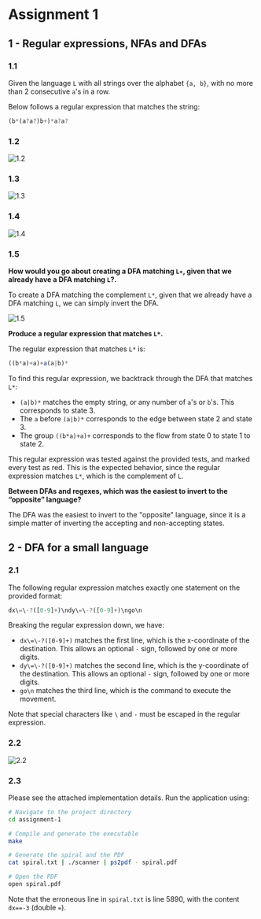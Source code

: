 # Assignment 1

## 1 - Regular expressions, NFAs and DFAs

### 1.1

Given the language `L` with all strings over the alphabet `{a, b}`, with no more than 2 consecutive `a`'s in a row.

Below follows a regular expression that matches the string:

```ts
(b*(a?a?)b+)*a?a?
```

### 1.2

![1.2](./assets/1-2.jpeg)

### 1.3

![1.3](./assets/1-3.jpeg)

### 1.4

![1.4](./assets/1-4.jpeg)

### 1.5

**How would you go about creating a DFA matching `L∗`, given that we already have a DFA matching `L`?.**

To create a DFA matching the complement `L*`, given that we already have a DFA matching `L`, we can simply invert the DFA.

![1.5](./assets/1-5.jpeg)

**Produce a regular expression that matches `L*`.**

The regular expression that matches `L*` is:

```ts
((b*a)+a)+a(a|b)*
```

To find this regular expression, we backtrack through the DFA that matches `L*`:

- `(a|b)*` matches the empty string, or any number of `a`'s or `b`'s. This corresponds to state 3.
- The `a` before `(a|b)*` corresponds to the edge between state 2 and state 3.
- The group `((b*a)+a)+` corresponds to the flow from state 0 to state 1 to state 2.

This regular expression was tested against the provided tests, and marked every test as red. This is the expected behavior, since the regular expression matches `L*`, which is the complement of `L`.

**Between DFAs and regexes, which was the easiest to invert to the “opposite” language?**

The DFA was the easiest to invert to the "opposite" language, since it is a simple matter of inverting the accepting and non-accepting states.

## 2 - DFA for a small language

### 2.1

The following regular expression matches exactly one statement on the provided format:

```ts
dx\=\-?([0-9]+)\ndy\=\-?([0-9]+)\ngo\n
```

Breaking the regular expression down, we have:

- `dx\=\-?([0-9]+)` matches the first line, which is the x-coordinate of the destination. This allows an optional `-` sign, followed by one or more digits.
- `dy\=\-?([0-9]+)` matches the second line, which is the y-coordinate of the destination. This allows an optional `-` sign, followed by one or more digits.
- `go\n` matches the third line, which is the command to execute the movement.

Note that special characters like `\` and `-` must be escaped in the regular expression.

### 2.2

![2.2](./assets/2-2.jpeg)

### 2.3

Please see the attached implementation details. Run the application using:

```sh
# Navigate to the project directory
cd assignment-1

# Compile and generate the executable
make

# Generate the spiral and the PDF
cat spiral.txt | ./scanner | ps2pdf - spiral.pdf

# Open the PDF
open spiral.pdf
```

Note that the erroneous line in `spiral.txt` is line 5890, with the content `dx==-3` (double `=`).

